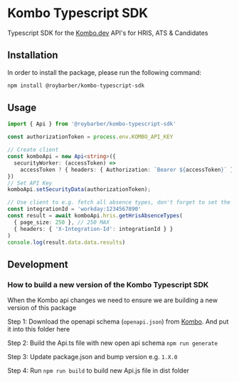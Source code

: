 # Kombo Typescript SDK

Typescript SDK for the [Kombo.dev](https://kombo.dev) API's for HRIS, ATS & Candidates

## Installation

In order to install the package, please run the following command:

```bash
npm install @roybarber/kombo-typescript-sdk
```

## Usage

```typescript
import { Api } from '@roybarber/kombo-typescript-sdk'

const authorizationToken = process.env.KOMBO_API_KEY

// Create client
const komboApi = new Api<string>({
  securityWorker: (accessToken) =>
    accessToken ? { headers: { Authorization: `Bearer ${accessToken}` } } : {}
})
// Set API Key
komboApi.setSecurityData(authorizationToken);

// Use client to e.g. fetch all absence types, don't forget to set the integration id in the headers
const integrationId = 'workday:1234567890'
const result = await komboApi.hris.getHrisAbsenceTypes(
  { page_size: 250 }, // 250 MAX
  { headers: { 'X-Integration-Id': integrationId } }
)
console.log(result.data.data.results)
```

## Development

### How to build a new version of the Kombo Typescript SDK 

When the Kombo api changes we need to ensure we are building a new version of this package

Step 1: Download the openapi schema (`openapi.json`) from [Kombo](https://api.kombo.dev/openapi.json). And put it into this folder here

Step 2: Build the Api.ts file with new open api schema
`npm run generate`

Step 3: Update package.json and bump version e.g. `1.X.0`

Step 4: Run `npm run build` to build new Api.js file in dist folder
